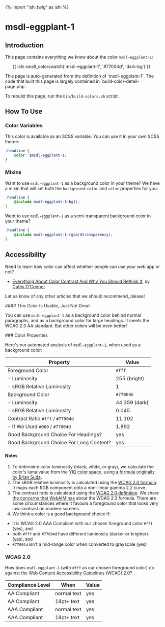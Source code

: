 {% import "ishi.twig" as ishi %}
# msdl-eggplant-1

## Introduction

This page contains everything we know about the color `msdl-eggplant-1`:

<div class="grid">
    <div class="cell">
        <div class="swatch">
            <ul>
                {{ ishi.small_colorswatch('msdl-eggplant-1', '#77004d', 'dark-bg') }}
            </ul>
        </div>
    </div>
</div>

<div class="callout callout--info" markdown="1">
This page is auto-generated from the definition of `msdl-eggplant-1`. The code that built this page is largely contained in `build-color-detail-page.php`.

To rebuild this page, run the `bin/build-colors.sh` script.
</div>

## How To Use

### Color Variables

This color is available as an SCSS variable. You can use it in your own SCSS theme:

```scss
.headline {
    color: $msdl-eggplant-1;
}
```

### Mixins

Want to use `msdl-eggplant-1` as a background color in your theme? We have a mixin that will set both the `background-color` and `color` properties for you:

```scss
.headline {
    @include msdl-eggplant-1-bg();
}
```

Want to use `msdl-eggplant-1` as a semi-transparent background color in your theme?

```scss
.headline {
    @include msdl-eggplant-1-rgba($transparency);
}
```

## Accessibility

Need to learn how color can affect whether people can use your web app or not?

* [Everything About Color Contrast And Why You Should Rethink It](https://www.smashingmagazine.com/2014/10/color-contrast-tips-and-tools-for-accessibility/), by [Cathy O'Connor](http://www.twitter.com/cagocon)

Let us know of any other articles that we should recommend, please!
<div class="callout callout--warning" markdown="1">
#### This Color Is Usable, Just Not Great

You can use `msdl-eggplant-1` as a background color behind normal paragraphs, and as a background color for large headings. It meets the WCAG 2.0 AA standard. But other colors will be even better!
</div>
### Color Properties

Here's our automated analysis of `msdl-eggplant-1`, when used as a background color:

Property | Value
---------|------
Foreground Color | `#fff`
- Luminosity | 255 (bright)
- sRGB Relative Luminosity | 1
Background Color | `#77004d`
- Luminosity | 44.359 (dark)
- sRGB Relative Luminosity | 0.045
Contrast Ratio `#fff` / `#77004d` | 11.102
- If We Used `#000` / `#77004d` | 1.892
Good Background Choice For Headings? | yes
Good Background Choice For Long Content? | yes

#### Notes

1. To determine color luminosity (black, white, or gray), we calculate the color's luma value from the [YIQ color space](https://en.wikipedia.org/wiki/YIQ), using [a formula originally by Brian Suda](https://24ways.org/2010/calculating-color-contrast/).
1. The sRGB relative luminosity is calculated using the [WCAG 2.0 formula](https://www.w3.org/TR/WCAG20/#relativeluminancedef). It maps each RGB component onto a non-linear gamma 2.2 curve.
1. The contrast ratio is calculated using the [WCAG 2.0 definition](https://www.w3.org/TR/2008/REC-WCAG20-20081211/#contrast-ratiodef). We share [the concerns that WebAIM has](http://webaim.org/blog/wcag-2-1-feedback/) about the WCAG 2.0 formula. There are some circumstances where it favours a foreground color that looks very low-contrast on modern screens.
1. We think a color is a good background choice if:
  - it is WCAG 2.0 AAA Compliant with our chosen foreground color `#fff` (yes), and
  - both `#fff` and `#77004d` have different luminosity (darker or brighter) (yes), and
  - `#77004d` isn't a mid-range color when converted to grayscale (yes)

### WCAG 2.0

How does `msdl-eggplant-1` (with `#fff` as our chosen foreground color) do against the [Web Content Accessibility Guidelines (WCAG) 2.0](https://www.w3.org/TR/WCAG20/)?

Compliance Level | When | Value
-----------------|------|------
AA Compliant | normal text | yes
AA Compliant | 18pt+ text | yes
AAA Compliant | normal text | yes
AAA Compliant | 18pt+ text | yes